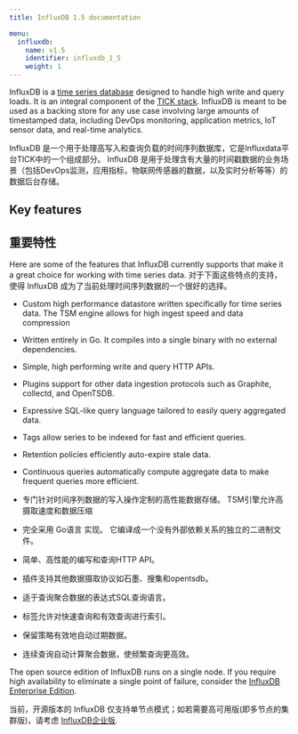 ```yaml
---
title: InfluxDB 1.5 documentation

menu:
  influxdb:
    name: v1.5
    identifier: influxdb_1_5
    weight: 1
---
```


InfluxDB is a [time series database](https://www.influxdata.com/time-series-database/) designed to handle high write and query loads.
It is an integral component of the
[TICK stack](https://influxdata.com/time-series-platform/).
InfluxDB is meant to be used as a backing store for any use case involving large amounts of timestamped data, including DevOps monitoring, application metrics, IoT sensor data, and real-time analytics.

InfluxDB 是一个用于处理高写入和查询负载的时间序列数据库，它是Influxdata平台TICK中的一个组成部分。
InfluxDB 是用于处理含有大量的时间戳数据的业务场景（包括DevOps监测，应用指标，物联网传感器的数据，以及实时分析等等）的数据后台存储。

## Key features
## 重要特性

Here are some of the features that InfluxDB currently supports that make it a great choice for working with time series data.
对于下面这些特点的支持，使得 InfluxDB 成为了当前处理时间序列数据的一个很好的选择。

* Custom high performance datastore written specifically for time series data.
The TSM engine allows for high ingest speed and data compression
* Written entirely in Go.
It compiles into a single binary with no external dependencies.
* Simple, high performing write and query HTTP APIs.
* Plugins support for other data ingestion protocols such as Graphite, collectd, and OpenTSDB.
* Expressive SQL-like query language tailored to easily query aggregated data.
* Tags allow series to be indexed for fast and efficient queries.
* Retention policies efficiently auto-expire stale data.
* Continuous queries automatically compute aggregate data to make frequent queries more efficient.

* 专门针对时间序列数据的写入操作定制的高性能数据存储。
TSM引擎允许高摄取速度和数据压缩

* 完全采用 Go语言 实现。
它编译成一个没有外部依赖关系的独立的二进制文件。

* 简单、高性能的编写和查询HTTP API。

* 插件支持其他数据摄取协议如石墨、搜集和opentsdb。

* 适于查询聚合数据的表达式SQL查询语言。

* 标签允许对快速查询和有效查询进行索引。

* 保留策略有效地自动过期数据。

* 连续查询自动计算聚合数据，使频繁查询更高效。

The open source edition of InfluxDB runs on a single node.
If you require high availability to eliminate a single point of failure, consider the [InfluxDB Enterprise Edition](https://docs.influxdata.com/influxdb/v1.5/high_availability/).

当前，开源版本的 InfluxDB 仅支持单节点模式；如若需要高可用版(即多节点的集群版)，请考虑 [InfluxDB企业版](https://docs.influxdata.com/influxdb/v1.5/high_availability/).
